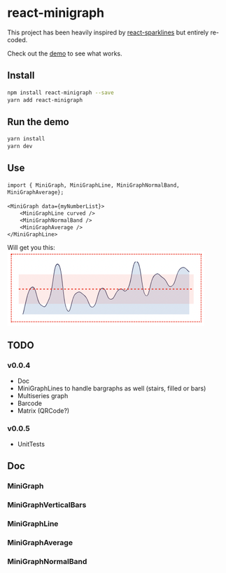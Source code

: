 # react-minigraph

This project has been heavily inspired by [react-sparklines](https://www.npmjs.com/package/react-sparklines) but entirely re-coded.

Check out the [demo](https://pitilezard.github.io/react-minigraph/) to see what works.

## Install

```bash
npm install react-minigraph --save
yarn add react-minigraph
```

## Run the demo

```bash
yarn install
yarn dev
```

## Use

```tsx
import { MiniGraph, MiniGraphLine, MiniGraphNormalBand, MiniGraphAverage};

<MiniGraph data={myNumberList}>
    <MiniGraphLine curved />
    <MiniGraphNormalBand />
    <MiniGraphAverage />
</MiniGraphLine>
```

Will get you this:
![Graph1](/demo/img/graph-line-curved-average-band.png)

## TODO

### v0.0.4

-   Doc
-   MiniGraphLines to handle bargraphs as well (stairs, filled or bars)
-   Multiseries graph
-   Barcode
-   Matrix (QRCode?)

### v0.0.5

-   UnitTests

## Doc

### MiniGraph

### MiniGraphVerticalBars

### MiniGraphLine

### MiniGraphAverage

### MiniGraphNormalBand

